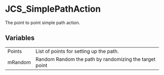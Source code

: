 # JCS_SimplePathAction

The point to point simple path action.

## Variables

<table>
<tr>
<td>Points</td>
<td>List of points for setting up the path.</td>
</tr>

<tr>
<td>mRandom</td>
<td>Random Random the path by randomizing the target point</td>
</tr>
</table>
